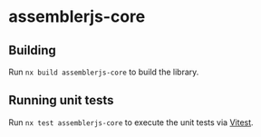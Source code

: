 # assemblerjs-core

## Building

Run `nx build assemblerjs-core` to build the library.

## Running unit tests

Run `nx test assemblerjs-core` to execute the unit tests via [Vitest](https://vitest.dev/).
